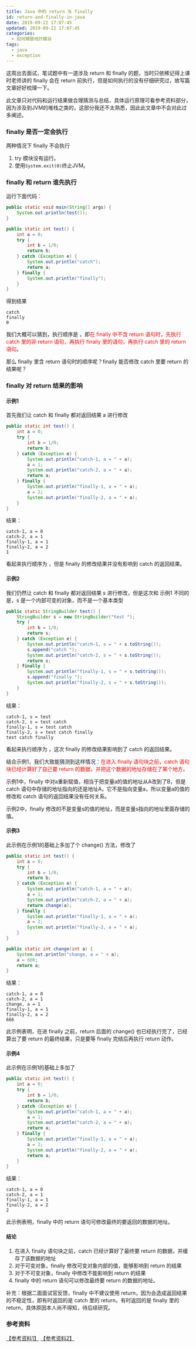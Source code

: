 ```yaml
---
title: Java 中的 return 与 finally
id: return-and-finally-in-java
date: 2019-09-22 17:07:45
updated: 2019-09-22 17:07:45
categories:
  - 如何精致地拧螺丝
tags:
  - java
  - exception
---
```

这周出去面试，笔试题中有一道涉及 return 和 finally 的题，当时只依稀记得上课时老师讲的 finally 会在 return 前执行，但是如何执行的没有仔细研究过，故写篇文章好好梳理一下。

此文章只对代码和运行结果做合理猜测与总结，具体运行原理可看参考资料部分，因为涉及到JVM的堆栈之类的，这部分我还不太熟悉，因此此文章中不会对此过多阐述。

<!-- MORE -->

### finally 是否一定会执行

两种情况下 finally 不会执行

1. try 模块没有运行。
2. 使用`System.exit(0)`终止JVM。

### finally 和 return 谁先执行

运行下面代码：
```java
public static void main(String[] args) {
    System.out.println(test());
}

public static int test() {
    int a = 0;
    try {
        int b = 1/0;                    
        return b;                       
    } catch (Exception e) {
        System.out.println("catch");    
        return a;                       
    } finally {
        System.out.println("finally");  
    }
}
```
得到结果

```
catch
finally
0
```
我们大概可以猜到，执行顺序是 ，即<font color="red">在 finally 中不含 return 语句时，先执行 catch 里的非 return 语句，再执行 finally 里的语句，再执行 catch 里的 return 语句</font>。

那么 finally 里含 return 语句时的顺序呢？finally 能否修改 catch 里要 return 的结果呢？

### finally 对 return 结果的影响

#### 示例1

首先我们让 catch 和 finally 都对返回结果 a 进行修改
```java
public static int test() {
    int a = 0;
    try {
        int b = 1/0;
        return b;
    } catch (Exception e) {
        System.out.println("catch-1, a = " + a);   
        a = 1;                                     
        System.out.println("catch-2, a = " + a);   
        return a;                                  
    } finally {
        System.out.println("finally-1, a = " + a); 
        a = 2;                                     
        System.out.println("finally-2, a = " + a); 
    }
}
```
结果：

```
catch-1, a = 0
catch-2, a = 1
finally-1, a = 1
finally-2, a = 2
1
```
看起来执行顺序为 ，但是 finally 的修改结果并没有影响到 catch 的返回结果。

#### 示例2

我们仍然让 catch 和 finally 都对返回结果 s 进行修改，但是这次和 示例1 不同的是，s 是一个内部可变的对象，而不是一个基本类型
```java
public static StringBuilder test() {
    StringBuilder s = new StringBuilder("test ");
    try {
        int b = 1/0;
        return s;
    } catch (Exception e) {
        System.out.println("catch-1, s = " + s.toString());    
        s.append("catch ");                                    
        System.out.println("catch-2, s = " + s.toString());    
        return s;                                              
    } finally {
        System.out.println("finally-1, s = " + s.toString());  
        s.append("finally ");                                  
        System.out.println("finally-2, s = " + s.toString());  
    }
}
```
结果：
```
catch-1, s = test 
catch-2, s = test catch 
finally-1, s = test catch 
finally-2, s = test catch finally 
test catch finally 
```
看起来执行顺序为 ，这次 finally 的修改结果影响到了 catch 的返回结果。

结合示例1，我们大致能猜测到这样情况：<font color="red">在进入 finally 语句块之前，catch 语句块已经计算好了自己要 return 的数据，并把这个数据的地址存储在了某个地方。 </font>

示例1中，finally 中对a重新赋值，相当于把变量a的值的地址从A改到了B，但是 catch 语句中存储的地址指向的还是地址A，它不是指向变量a，所以变量a的值的修改和 catch 语句的返回结果没有任何关系。

示例2中，finally 修改的不是变量s的值的地址，而是变量s指向的地址里面存储的值。

#### 示例3

此示例在示例1的基础上多加了个 change() 方法，修改了 
```java
public static int test() {
    int a = 0;
    try {
        int b = 1/0;
        return b;
    } catch (Exception e) {
        System.out.println("catch-1, a = " + a);   
        a = 1;                                     
        System.out.println("catch-2, a = " + a);   
        return change(a);                          
    } finally {
        System.out.println("finally-1, a = " + a); 
        a = 2;                                     
        System.out.println("finally-2, a = " + a); 
    }
}

public static int change(int a) {
    System.out.println("change, a = " + a);
    a = 666;
    return a;
}

```
结果：
```
catch-1, a = 0
catch-2, a = 1
change, a = 1
finally-1, a = 1
finally-2, a = 2
666
```
此示例表明，在进 finally 之前，return 后面的 change() 也已经执行完了，已经算出了要 return 的最终结果，只是要等 finally 完结后再执行 return 动作。

#### 示例4

此示例在示例1的基础上多加了 
```java
public static int test() {
    int a = 0;
    try {
        int b = 1/0;
        return b;
    } catch (Exception e) {
        System.out.println("catch-1, a = " + a);   
        a = 1;                                     
        System.out.println("catch-2, a = " + a);   
        return a;                                  
    } finally {
        System.out.println("finally-1, a = " + a); 
        a = 2;                                     
        System.out.println("finally-2, a = " + a); 
        return a;                                  
    }
}
```
结果：

```
catch-1, a = 0
catch-2, a = 1
finally-1, a = 1
finally-2, a = 2
2
```
此示例表明，finally 中的 return 语句可修改最终的要返回的数据的地址。

#### 结论

1. 在进入 finally 语句块之前，catch 已经计算好了最终要 return 的数据，并缓存了该数据的地址
2. 对于可变对象，finally 修改可变对象内部的值，能够影响到 return 的结果
3. 对于不可变对象，finally 中修改不能影响到 return 的结果
4. finally 中的 return 语句可以修改最终要 return 的数据的地址。

补充：根据二面面试官反馈，finally 中不建议使用 return，因为会造成返回结果的不稳定性，即有时返回的是 catch 里的 return，有时返回的是 finally 里的 return，具体原因本人尚不得知，待后续研究。

### 参考资料

[【参考资料1】](https://blog.csdn.net/weixin_41005006/article/details/80643681)
[【参考资料2】](https://www.jianshu.com/p/841c63511b74)




